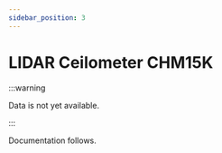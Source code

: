 ```yaml
---
sidebar_position: 3
---
```

<!-- @NOSPELL@ -->

# LIDAR Ceilometer CHM15K

:::warning 

Data is not yet available.

:::

Documentation follows.
